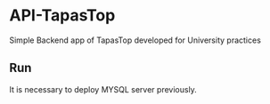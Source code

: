 # API-TapasTop
Simple Backend app of TapasTop developed for University practices

## Run
It is necessary to deploy MYSQL server previously.
